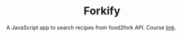 <h1 align="center">
  <strong>Forkify</strong>
</h1>

<p>A JavaScript app to search recipes from food2fork API. Course <a href="https://www.udemy.com/course/the-complete-javascript-course" target="_blank" title="The Complete JavaScript Course 2019: Build Real Projects!">link</a>.</P>
